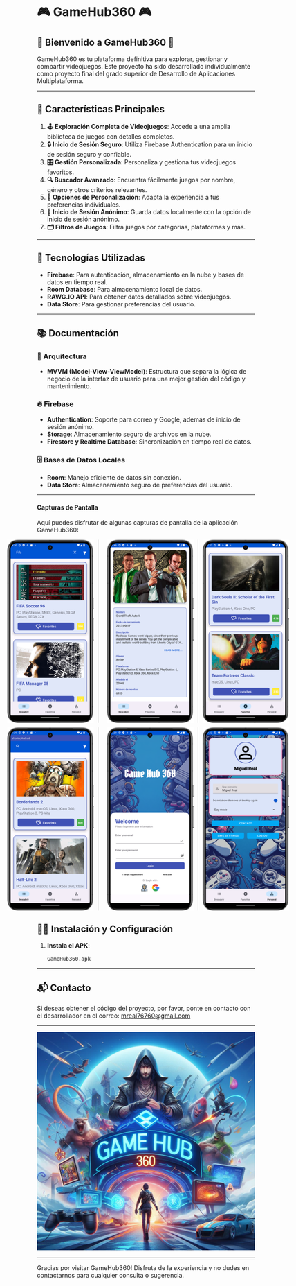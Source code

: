 # 🎮 GameHub360 🎮

## 🌟 Bienvenido a GameHub360 🌟

GameHub360 es tu plataforma definitiva para explorar, gestionar y compartir videojuegos. Este proyecto ha sido desarrollado individualmente como proyecto final del grado superior de Desarrollo de Aplicaciones Multiplataforma.

---

## 🚀 Características Principales

1. **🕹 Exploración Completa de Videojuegos**: Accede a una amplia biblioteca de juegos con detalles completos.
2. **🔒 Inicio de Sesión Seguro**: Utiliza Firebase Authentication para un inicio de sesión seguro y confiable.
3. **🎛 Gestión Personalizada**: Personaliza y gestiona tus videojuegos favoritos.
4. **🔍 Buscador Avanzado**: Encuentra fácilmente juegos por nombre, género y otros criterios relevantes.
5. **🎨 Opciones de Personalización**: Adapta la experiencia a tus preferencias individuales.
6. **👤 Inicio de Sesión Anónimo**: Guarda datos localmente con la opción de inicio de sesión anónimo.
7. **🗂 Filtros de Juegos**: Filtra juegos por categorías, plataformas y más.

---

## 📲 Tecnologías Utilizadas

- **Firebase**: Para autenticación, almacenamiento en la nube y bases de datos en tiempo real.
- **Room Database**: Para almacenamiento local de datos.
- **RAWG.IO API**: Para obtener datos detallados sobre videojuegos.
- **Data Store**: Para gestionar preferencias del usuario.

---

## 📚 Documentación

### 📐 Arquitectura

- **MVVM (Model-View-ViewModel)**: Estructura que separa la lógica de negocio de la interfaz de usuario para una mejor gestión del código y mantenimiento.

### 🔥 Firebase

- **Authentication**: Soporte para correo y Google, además de inicio de sesión anónimo.
- **Storage**: Almacenamiento seguro de archivos en la nube.
- **Firestore y Realtime Database**: Sincronización en tiempo real de datos.

### 🗄 Bases de Datos Locales

- **Room**: Manejo eficiente de datos sin conexión.
- **Data Store**: Almacenamiento seguro de preferencias del usuario.

---

#### Capturas de Pantalla

Aquí puedes disfrutar de algunas capturas de pantalla de la aplicación GameHub360:

<div style="display:flex;justify-content:center;align-items:center;">
    <img src="https://github.com/migueelrb/GameHub360-APK/blob/cf881ce037b658b22453789b524dda47e23777d0/buscador.png" width="200" style="margin:0 10px; padding-right: 10px; border-right: 1px solid #ccc;">
    <img src="https://github.com/migueelrb/GameHub360-APK/blob/cf881ce037b658b22453789b524dda47e23777d0/detalle.png" width="200" style="margin:0 10px; padding-right: 10px; border-right: 1px solid #ccc;">
    <img src="https://github.com/migueelrb/GameHub360-APK/blob/cf881ce037b658b22453789b524dda47e23777d0/favorito.png" width="200">
</div>

<div style="display:flex;justify-content:center;align-items:center;margin-top:10px;">
    <img src="https://github.com/migueelrb/GameHub360-APK/blob/cf881ce037b658b22453789b524dda47e23777d0/lista.png" width="200" style="margin:0 10px; padding-right: 10px; border-right: 1px solid #ccc;">
    <img src="https://github.com/migueelrb/GameHub360-APK/blob/cf881ce037b658b22453789b524dda47e23777d0/login.png" width="200" style="margin:0 10px; padding-right: 10px; border-right: 1px solid #ccc;">
    <img src="https://github.com/migueelrb/GameHub360-APK/blob/cf881ce037b658b22453789b524dda47e23777d0/user.png" width="200">
</div>

## 👨‍💻 Instalación y Configuración

1. **Instala el APK**:
   ```bash
   GameHub360.apk
   ```

---

## 📬 Contacto

Si deseas obtener el código del proyecto, por favor, ponte en contacto con el desarrollador en el correo: [mreal76760@gmail.com](mailto:mreal76760@gmail.com)

---

![Bienvenida](https://github.com/migueelrb/GameHub360-APK/blob/dac2209681b82dc8d5d792c6e3ecc9b11736f0e3/bienvenida.jpg)

---

Gracias por visitar GameHub360! Disfruta de la experiencia y no dudes en contactarnos para cualquier consulta o sugerencia.
